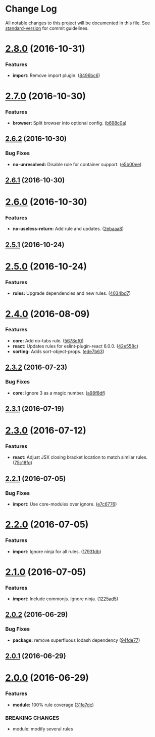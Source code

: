 # Change Log

All notable changes to this project will be documented in this file. See [standard-version](https://github.com/conventional-changelog/standard-version) for commit guidelines.

<a name="2.8.0"></a>
# [2.8.0](https://github.com/ninja/eslint-config-ninja/compare/v2.7.0...v2.8.0) (2016-10-31)


### Features

* **import:** Remove import plugin. ([8496bc6](https://github.com/ninja/eslint-config-ninja/commit/8496bc6))



<a name="2.7.0"></a>
# [2.7.0](https://github.com/ninja/eslint-config-ninja/compare/v2.6.2...v2.7.0) (2016-10-30)


### Features

* **browser:** Split browser into optional config. ([b698c0a](https://github.com/ninja/eslint-config-ninja/commit/b698c0a))



<a name="2.6.2"></a>
## [2.6.2](https://github.com/ninja/eslint-config-ninja/compare/v2.6.1...v2.6.2) (2016-10-30)


### Bug Fixes

* **no-unresolved:** Disable rule for container support. ([e5b00ee](https://github.com/ninja/eslint-config-ninja/commit/e5b00ee))



<a name="2.6.1"></a>
## [2.6.1](https://github.com/ninja/eslint-config-ninja/compare/v2.6.0...v2.6.1) (2016-10-30)



<a name="2.6.0"></a>
# [2.6.0](https://github.com/ninja/eslint-config-ninja/compare/v2.5.1...v2.6.0) (2016-10-30)


### Features

* **no-useless-return:** Add rule and updates. ([2ebaaa8](https://github.com/ninja/eslint-config-ninja/commit/2ebaaa8))



<a name="2.5.1"></a>
## [2.5.1](https://github.com/ninja/eslint-config-ninja/compare/v2.5.0...v2.5.1) (2016-10-24)



<a name="2.5.0"></a>
# [2.5.0](https://github.com/ninja/eslint-config-ninja/compare/v2.4.0...v2.5.0) (2016-10-24)


### Features

* **rules:** Upgrade dependencies and new rules. ([4034bd7](https://github.com/ninja/eslint-config-ninja/commit/4034bd7))



<a name="2.4.0"></a>
# [2.4.0](https://github.com/ninja/eslint-config-ninja/compare/v2.3.2...v2.4.0) (2016-08-09)


### Features

* **core:** Add no-tabs rule. ([5678ef0](https://github.com/ninja/eslint-config-ninja/commit/5678ef0))
* **react:** Updates rules for eslint-plugin-react 6.0.0. ([42e558c](https://github.com/ninja/eslint-config-ninja/commit/42e558c))
* **sorting:** Adds sort-object-props. ([ede7b63](https://github.com/ninja/eslint-config-ninja/commit/ede7b63))



<a name="2.3.2"></a>
## [2.3.2](https://github.com/ninja/eslint-config-ninja/compare/v2.3.1...v2.3.2) (2016-07-23)


### Bug Fixes

* **core:** Ignore 3 as a magic number. ([a98f8df](https://github.com/ninja/eslint-config-ninja/commit/a98f8df))



<a name="2.3.1"></a>
## [2.3.1](https://github.com/ninja/eslint-config-ninja/compare/v2.3.0...v2.3.1) (2016-07-19)



<a name="2.3.0"></a>
# [2.3.0](https://github.com/ninja/eslint-config-ninja/compare/v2.2.1...v2.3.0) (2016-07-12)


### Features

* **react:** Adjust JSX closing bracket location to match similar rules. ([75c18fd](https://github.com/ninja/eslint-config-ninja/commit/75c18fd))



<a name="2.2.1"></a>
## [2.2.1](https://github.com/ninja/eslint-config-ninja/compare/v2.2.0...v2.2.1) (2016-07-05)


### Bug Fixes

* **import:** Use core-modules over ignore. ([e7c6776](https://github.com/ninja/eslint-config-ninja/commit/e7c6776))



<a name="2.2.0"></a>
# [2.2.0](https://github.com/ninja/eslint-config-ninja/compare/v2.1.0...v2.2.0) (2016-07-05)


### Features

* **import:** Ignore ninja for all rules. ([17931db](https://github.com/ninja/eslint-config-ninja/commit/17931db))



<a name="2.1.0"></a>
# [2.1.0](https://github.com/ninja/eslint-config-ninja/compare/v2.0.2...v2.1.0) (2016-07-05)


### Features

* **import:** Include commonjs. Ignore ninja. ([1225ad5](https://github.com/ninja/eslint-config-ninja/commit/1225ad5))



<a name="2.0.2"></a>
## [2.0.2](https://github.com/ninja/eslint-config-ninja/compare/v2.0.1...v2.0.2) (2016-06-29)


### Bug Fixes

* **package:** remove superfluous lodash dependency ([94fde77](https://github.com/ninja/eslint-config-ninja/commit/94fde77))



<a name="2.0.1"></a>
## [2.0.1](https://github.com/ninja/eslint-config-ninja/compare/v2.0.0...v2.0.1) (2016-06-29)



<a name="2.0.0"></a>
# [2.0.0](https://github.com/ninja/eslint-config-ninja/compare/1.1.5...v2.0.0) (2016-06-29)


### Features

* **module:** 100% rule coverage ([31fe7dc](https://github.com/ninja/eslint-config-ninja/commit/31fe7dc))


### BREAKING CHANGES

* module: modify several rules
